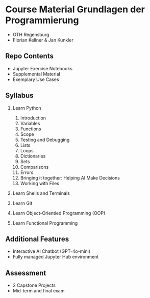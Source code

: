 # Course Material Grundlagen der Programmierung

- OTH Regensburg
- Florian Kellner & Jan Kunkler

## Repo Contents

- Jupyter Exercise Notebooks
- Supplemental Material
- Exemplary Use Cases

## Syllabus

1. Learn Python
    1. Introduction
    2. Variables
    3. Functions
    4. Scope
    5. Testing and Debugging
    6. Lists
    7. Loops
    8. Dictionaries
    9. Sets
    10. Comparisons
    11. Errors
    12. Bringing it together: Helping AI Make Decisions
    13. Working with Files

2. Learn Shells and Terminals

3. Learn Git

4. Learn Object-Orientied Programming (OOP)

5. Learn Functional Programming

## Additional Features
- Interactive AI Chatbot (GPT-4o-mini)
- Fully managed Jupyter Hub environment

## Assessment
- 2 Capstone Projects
- Mid-term and final exam